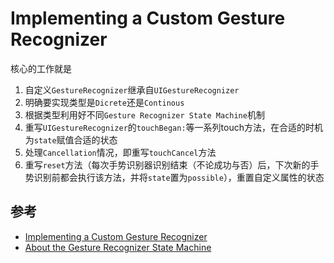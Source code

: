 # Implementing a Custom Gesture Recognizer

核心的工作就是

1. 自定义`GestureRecognizer`继承自`UIGestureRecognizer`
2. 明确要实现类型是`Dicrete`还是`Continous`
3. 根据类型利用好不同`Gesture Recognizer State Machine`机制
3. 重写`UIGestureRecognizer`的`touchBegan:`等一系列touch方法，在合适的时机为`state`赋值合适的状态
4. 处理`Cancellation`情况，即重写`touchCancel`方法
5. 重写`reset`方法（每次手势识别器识别结束（不论成功与否）后，下次新的手势识别前都会执行该方法，并将`state`置为`possible`），重置自定义属性的状态

## 参考
- [Implementing a Custom Gesture Recognizer](https://developer.apple.com/documentation/uikit/touches_presses_and_gestures/implementing_a_custom_gesture_recognizer)
- [About the Gesture Recognizer State Machine
](https://developer.apple.com/documentation/uikit/touches_presses_and_gestures/implementing_a_custom_gesture_recognizer/about_the_gesture_recognizer_state_machine)
